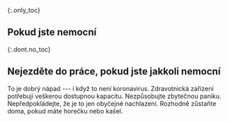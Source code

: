 {:.only_toc} 
## Pokud jste nemocní 

{:.dont.no_toc} 
## Nejezděte do práce, pokud jste jakkoli nemocní 

To je dobrý nápad --- i když to není koronavirus. Zdravotnická zařízení potřebují veškerou dostupnou kapacitu. Nezpůsobujte zbytečnou paniku. Nepředpokládejte, že je to jen obyčejné nachlazení. Rozhodně zůstaňte doma, pokud máte horečku nebo kašel.
